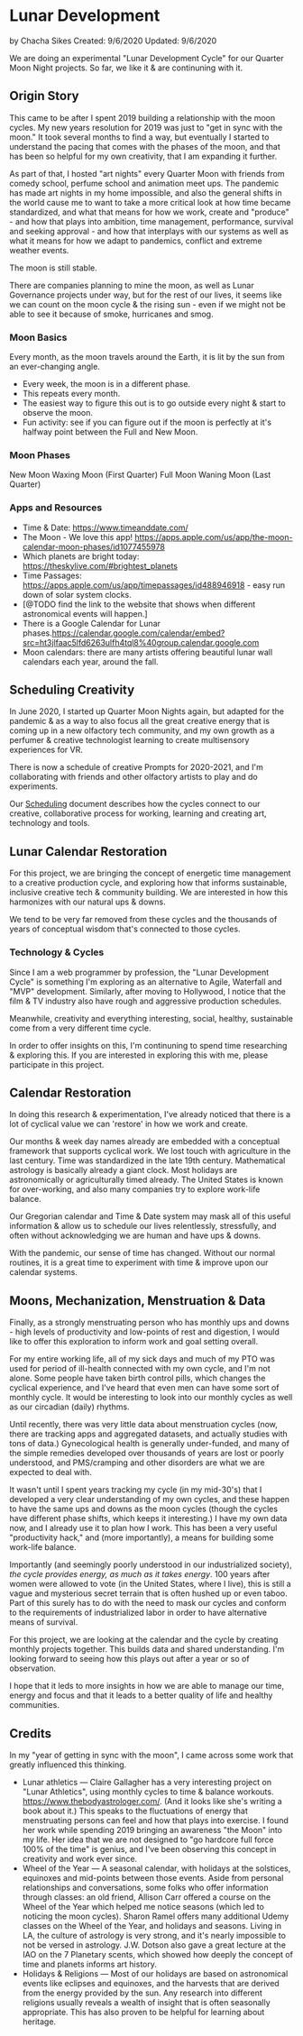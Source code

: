 # Lunar Development
by Chacha Sikes
Created: 9/6/2020
Updated: 9/6/2020

We are doing an experimental "Lunar Development Cycle" for our Quarter Moon Night projects.
So far, we like it & are continuning with it.

## Origin Story
This came to be after I spent 2019 building a relationship with the moon cycles. My new years resolution for 2019 was just to "get in sync with the moon." It took several months to find a way, but eventually I started to understand the pacing that comes with the phases of the moon, and that has been so helpful for my own creativity, that I am expanding it further.

As part of that, I hosted "art nights" every Quarter Moon with friends from comedy school, perfume school and animation meet ups. The pandemic has made art nights in my home impossible, and also the general shifts in the world cause me to want to take a more critical look at how time became standardized, and what that means for how we work, create and "produce" - and how that plays into ambition, time management, performance, survival and seeking approval - and how that interplays with our systems as well as what it means for how we adapt to pandemics, conflict and extreme weather events.

The moon is still stable.

There are companies planning to mine the moon, as well as Lunar Governance projects under way, but for the rest of our lives, it seems like we can count on the moon cycle & the rising sun - even if we might not be able to see it because of smoke, hurricanes and smog.

### Moon Basics
Every month, as the moon travels around the Earth, it is lit by the sun from an ever-changing angle.
* Every week, the moon is in a different phase.
* This repeats every month.
* The easiest way to figure this out is to go outside every night & start to observe the moon.
* Fun activity: see if you can figure out if the moon is perfectly at it's halfway point between the Full and New Moon.

### Moon Phases
New Moon
Waxing Moon (First Quarter)
Full Moon
Waning Moon (Last Quarter)

### Apps and Resources
* Time & Date: https://www.timeanddate.com/
* The Moon - We love this app! https://apps.apple.com/us/app/the-moon-calendar-moon-phases/id1077455978
* Which planets are bright today: https://theskylive.com/#brightest_planets
* Time Passages: https://apps.apple.com/us/app/timepassages/id488946918 - easy run down of solar system clocks.
* [@TODO find the link to the website that shows when different astronomical events will happen.]
* There is a Google Calendar for Lunar phases.https://calendar.google.com/calendar/embed?src=ht3jlfaac5lfd6263ulfh4tql8%40group.calendar.google.com
* Moon calendars: there are many artists offering beautiful lunar wall calendars each year, around the fall.

## Scheduling Creativity
In June 2020, I started up Quarter Moon Nights again, but adapted for the pandemic & as a way to also focus all the great creative energy that is coming up in a new olfactory tech community, and my own growth as a perfumer & creative technologist learning to create multisensory experiences for VR.

There is now a schedule of creative Prompts for 2020-2021, and I'm collaborating with friends and other olfactory artists to play and do experiments.

Our [Scheduling](Scheduling.md) document describes how the cycles connect to our creative, collaborative process for working, learning and creating art, technology and tools.

## Lunar Calendar Restoration
For this project, we are bringing the concept of energetic time management to a creative production cycle, and exploring how that informs sustainable, inclusive creative tech & community building. We are interested in how this harmonizes with our natural ups & downs.

We tend to be very far removed from these cycles and the thousands of years of conceptual wisdom that's connected to those cycles.

### Technology & Cycles
Since I am a web programmer by profession, the "Lunar Development Cycle" is something I'm exploring as an alternative to Agile, Waterfall and "MVP" development. Similarly, after moving to Hollywood, I notice that the film & TV industry also have rough and aggressive production schedules.

Meanwhile, creativity and everything interesting, social, healthy, sustainable come from a very different time cycle.

In order to offer insights on this, I'm continuning to spend time researching & exploring this. If you are interested in exploring this with me, please participate in this project.

## Calendar Restoration
In doing this research & experimentation, I've already noticed that there is a lot of cyclical value we can 'restore' in how we work and create.

Our months & week day names already are embedded with a conceptual framework that supports cyclical work.
We lost touch with agriculture in the last century.
Time was standardized in the late 19th century.
Mathematical astrology is basically already a giant clock.
Most holidays are astronomically or agriculturally timed already.
The United States is known for over-working, and also many companies try to explore work-life balance.

Our Gregorian calendar and Time & Date system may mask all of this useful information & allow us to schedule our lives relentlessly, stressfully, and often without acknowledging we are human and have ups & downs.

With the pandemic, our sense of time has changed.
Without our normal routines, it is a great time to experiment with time & improve upon our calendar systems.

## Moons, Mechanization, Menstruation & Data
Finally, as a strongly menstruating person who has monthly ups and downs - high levels of productivity and low-points of rest and digestion, I would like to offer this exploration to inform work and goal setting overall.

For my entire working life, all of my sick days and much of my PTO was used for period of ill-health connected with my own cycle, and I'm not alone. Some people have taken birth control pills, which changes the cyclical experience, and I've heard that even men can have some sort of monthly cycle. It would be interesting to look into our monthly cycles as well as our circadian (daily) rhythms.

Until recently, there was very little data about menstruation cycles (now, there are tracking apps and aggregated datasets, and actually studies with tons of data.) Gynecological health is generally under-funded, and many of the simple remedies developed over thousands of years are lost or poorly understood, and PMS/cramping and other disorders are what we are expected to deal with.

It wasn't until I spent years tracking my cycle (in my mid-30's) that I developed a very clear understanding of my own cycles, and these happen to have the same ups and downs as the moon cycles (though the cycles have different phase shifts, which keeps it interesting.) I have my own data now, and I already use it to plan how I work. This has been a very useful "productivity hack," and (more importantly), a means for building some work-life balance.

Importantly (and seemingly poorly understood in our industrialized society), *the cycle provides energy, as much as it takes energy*. 100 years after women were allowed to vote (in the United States, where I live), this is still a vague and mysterious secret terrain that is often hushed up or even taboo. Part of this surely has to do with the need to mask our cycles and conform to the requirements of industrialized labor in order to have alternative means of survival.

For this project, we are looking at the calendar and the cycle by creating monthly projects together. This builds data and shared understanding. I'm looking forward to seeing how this plays out after a year or so of observation.

I hope that it leds to more insights in how we are able to manage our time, energy and focus and that it leads to a better quality of life and healthy communities.

## Credits
In my "year of getting in sync with the moon", I came across some work that greatly influenced this thinking.

* Lunar athletics — Claire Gallagher has a very interesting project on "Lunar Athletics", using monthly cycles to time & balance workouts. https://www.thebodyastrologer.com/. (And it looks like she's writing a book about it.) This speaks to the fluctuations of energy that menstruating persons can feel and how that plays into exercise. I found her work while spending 2019 bringing an awareness "the Moon" into my life. Her idea that we are not designed to "go hardcore full force 100% of the time" is genius, and I've been observing this concept in creativity and work ever since.
* Wheel of the Year — A seasonal calendar, with holidays at the solstices, equinoxes and mid-points between those events. Aside from personal relationships and conversations, some folks who offer information through classes: an old friend, Allison Carr offered a course on the Wheel of the Year which helped me notice seasons (which led to noticing the moon cycles). Sharon Ramel offers many additional Udemy classes on the Wheel of the Year, and holidays and seasons. Living in LA, the culture of astrology is very strong, and it's nearly impossible to not be versed in astrology. J.W. Dotson also gave a great lecture at the IAO on the 7 Planetary scents, which showed how deeply the concept of time and planets informs art history.
* Holidays & Religions — Most of our holidays are based on astronomical events like eclipses and equinoxes, and the harvests that are derived from the energy provided by the sun. Any research into different religions usually reveals a wealth of insight that is often seasonally appropriate. This has also proven to be helpful for learning about heritage.

